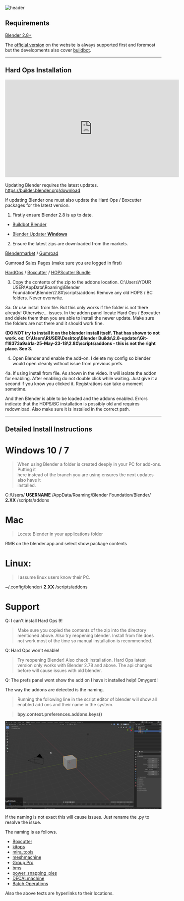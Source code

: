 ![header](img/banner.gif)

## Requirements

[Blender 2.8+](https://www.blender.org/)

The [official version](https://www.blender.org/download/) on the website is always supported first and foremost but the developments also cover [buildbot](http://builder.blender.org/).

---

## Hard Ops Installation     

<iframe width="560" height="315"
src="https://youtu.be/oMZrQ6ZHKm0"
frameborder="0"
allow="accelerometer; autoplay; encrypted-media; gyroscope; picture-in-picture"
allowfullscreen></iframe>

Updating Blender requires the latest updates.
https://builder.blender.org/download

If updating Blender one must also update the Hard Ops / Boxcutter packages for the latest version.

1. Firstly ensure Blender 2.8 is up to date.

- [Buildbot Blender](https://builder.blender.org/download)

- [Blender Updater **Windows**](https://github.com/DotBow/Blender-Version-Manager/releases)

2. Ensure the latest zips are downloaded from the markets.

[Blendermarket](https://www.blendermarket.com/account/orders) /
[Gumroad](https://gumroad.com/library)

Gumroad Sales Pages (make sure you are logged in first)

[HardOps](https://gumroad.com/l/hardops) /
[Boxcutter](https://gumroad.com/l/BoxCutter) /
[HOPScutter Bundle](https://gumroad.com/l/hopscutter)

3. Copy the contents of the zip to the addons location.
C:\Users\YOUR USER\AppData\Roaming\Blender Foundation\Blender\2.8X\scripts\addons Remove any old HOPS / BC folders. Never overwrite.

3a. Or use install from file. But this only works if the folder is not there already! Otherwise... issues.
In the addon panel locate Hard Ops / Boxcutter and delete them then you are able to install the newer update.
Make sure the folders are not there and it should work fine.

**(DO NOT try to install it on the blender install itself. That has shown to not work. ex: C:\Users\RUSER\Desktop\Blender Builds\2.8-updater\Git-f18373a9ab1a-25-May-23-18\2.80\scripts\addons - this is not the right place. See 3.**

4. Open Blender and enable the add-on. I delete my config so blender would open cleanly without issue from previous prefs.

4a. If using install from file. As shown in the video. It will isolate the addon for enabling. After enabling do not double click while waiting. Just give it a second if you know you clicked it. Registrations can take a moment sometime.

And then Blender is able to be loaded and the addons enabled. Errors indicate that the HOPS/BC installation is possibly old and requires redownload. Also make sure it is installed in the correct path.

---

## Detailed Install Instructions    

# Windows 10 / 7        
>When using Blender a folder is created deeply in your PC for add-ons. Putting it       
here instead of the branch you are using ensures the next updates also have it      
installed.      

C:/Users/ **USERNAME** /AppData/Roaming/Blender Foundation/Blender/ **2.XX** /scripts/addons        

# Mac       
>Locate Blender in your applications folder     

RMB on the blender.app and select show package contents     

# Linux:        
>I assume linux users know their PC.        

~/.config/blender/ **2.XX** /scripts/addons     

# Support     

Q: I can't install Hard Ops 9!      

>Make sure you copied the contents of the zip into the directory mentioned above. Also try reopening blender. Install from file does not work most of the time so manual installation is recommended.       

Q: Hard Ops won't enable!       

>Try reopening Blender! Also check installation. Hard Ops latest version only works with Blender 2.78 and above. The api changes before will cause issues with old blender.     

Q: The prefs panel wont show the add on I have it installed help! Omygerd!      

The way the addons are detected is the naming.      

>Running the following line in the script editor of blender will show all enabled add ons and their name in the system.     

> **bpy.context.preferences.addons.keys()**

![install](img/install/ins3.gif)        

If the naming is not exact this will cause issues. Just rename the .py to resolve the issue.        

The naming is as follows.       

- [Boxcutter](https://gumroad.com/l/BoxCutter/)     
- [kitops](https://gumroad.com/l/kitops)     
- [mira_tools](http://blenderartists.org/forum/showthread.php?366107-MiraTools)     
- [meshmachine](https://www.blendermarket.com/products/MESHmachine)
- [Group Pro](https://gumroad.com/l/GroupPro/)
- [bms](https://gumroad.com/l/bezier_mesh_shaper)
- [power_snapping_pies](https://github.com/mx1001/power_snapping_pies)
- [DECALmachine](https://gumroad.com/l/DECALmachine/)       
- [Batch Operations](http://wiki.blender.org/index.php/Extensions:2.6/Py/Scripts/3D_interaction/BatchOperations)        

Also the above texts are hyperlinks to their locations.
